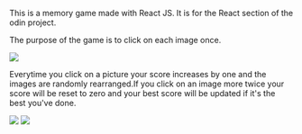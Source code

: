 This is a memory game made with React JS. It is for the React section of the odin project.

The purpose of the game is to click on each image once. 

<img src='https://i.imgur.com/OXhtojO.png' >

Everytime you click on a picture your score increases by one and the images are randomly rearranged.If you click on an image more twice your score will be reset to zero and your best score will be updated if it's the best you've done.

<img src='https://i.imgur.com/9Sn8P9d.png' >
<img src='https://i.imgur.com/IUwEyfg/png' >



